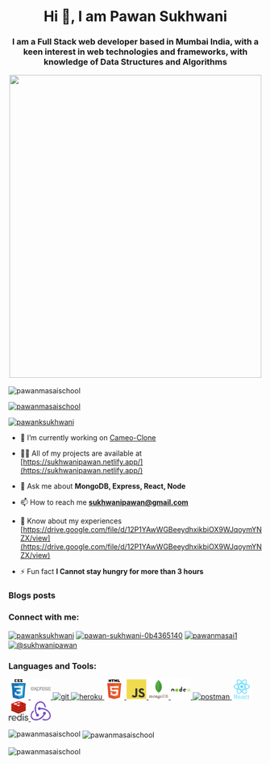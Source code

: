 
<h1 align="center">Hi 👋, I am Pawan Sukhwani</h1>
<h3 align="center">I am a Full Stack web developer based in Mumbai India, with a keen interest in web technologies and frameworks, with knowledge of Data Structures and Algorithms</h3>
<div id="header" align="center">
  <img src="https://media.giphy.com/media/jdPMeyv9rn0hZHh8n9/giphy.gif" height="600px" width="500px"/>
</div>


<p align="left"> <img src="https://komarev.com/ghpvc/?username=pawanmasaischool&label=Profile%20views&color=0e75b6&style=flat" alt="pawanmasaischool" /> </p>

<p align="left"> <a href="https://github.com/ryo-ma/github-profile-trophy"><img src="https://github-profile-trophy.vercel.app/?username=pawanmasaischool" alt="pawanmasaischool" /></a> </p>

<p align="left"> <a href="https://twitter.com/pawanksukhwani" target="blank"><img src="https://img.shields.io/twitter/follow/pawanksukhwani?logo=twitter&style=for-the-badge" alt="pawanksukhwani" /></a> </p>

- 🔭 I’m currently working on [Cameo-Clone](https://cameo-celebrity.netlify.app/)

- 👨‍💻 All of my projects are available at [https://sukhwanipawan.netlify.app/](https://sukhwanipawan.netlify.app/)

- 💬 Ask me about **MongoDB, Express, React, Node**

- 📫 How to reach me **sukhwanipawan@gmail.com**

- 📄 Know about my experiences [https://drive.google.com/file/d/12P1YAwWGBeeydhxikbiOX9WJqoymYNZX/view](https://drive.google.com/file/d/12P1YAwWGBeeydhxikbiOX9WJqoymYNZX/view)

- ⚡ Fun fact **I Cannot stay hungry for more than 3 hours**

### Blogs posts
<!-- BLOG-POST-LIST:START -->
<!-- BLOG-POST-LIST:END -->

<h3 align="left">Connect with me:</h3>
<p align="left">
<a href="https://twitter.com/pawanksukhwani" target="blank"><img align="center" src="https://raw.githubusercontent.com/rahuldkjain/github-profile-readme-generator/master/src/images/icons/Social/twitter.svg" alt="pawanksukhwani" height="30" width="40" /></a>
<a href="https://linkedin.com/in/pawan-sukhwani-0b4365140" target="blank"><img align="center" src="https://raw.githubusercontent.com/rahuldkjain/github-profile-readme-generator/master/src/images/icons/Social/linked-in-alt.svg" alt="pawan-sukhwani-0b4365140" height="30" width="40" /></a>
<a href="https://codesandbox.com/pawanmasai1" target="blank"><img align="center" src="https://raw.githubusercontent.com/rahuldkjain/github-profile-readme-generator/master/src/images/icons/Social/codesandbox.svg" alt="pawanmasai1" height="30" width="40" /></a>
<a href="https://medium.com/@sukhwanipawan" target="blank"><img align="center" src="https://raw.githubusercontent.com/rahuldkjain/github-profile-readme-generator/master/src/images/icons/Social/medium.svg" alt="@sukhwanipawan" height="30" width="40" /></a>
</p>

<h3 align="left">Languages and Tools:</h3>
<p align="left"> <a href="https://www.w3schools.com/css/" target="_blank" rel="noreferrer"> <img src="https://raw.githubusercontent.com/devicons/devicon/master/icons/css3/css3-original-wordmark.svg" alt="css3" width="40" height="40"/> </a> <a href="https://expressjs.com" target="_blank" rel="noreferrer"> <img src="https://raw.githubusercontent.com/devicons/devicon/master/icons/express/express-original-wordmark.svg" alt="express" width="40" height="40"/> </a> <a href="https://git-scm.com/" target="_blank" rel="noreferrer"> <img src="https://www.vectorlogo.zone/logos/git-scm/git-scm-icon.svg" alt="git" width="40" height="40"/> </a> <a href="https://heroku.com" target="_blank" rel="noreferrer"> <img src="https://www.vectorlogo.zone/logos/heroku/heroku-icon.svg" alt="heroku" width="40" height="40"/> </a> <a href="https://www.w3.org/html/" target="_blank" rel="noreferrer"> <img src="https://raw.githubusercontent.com/devicons/devicon/master/icons/html5/html5-original-wordmark.svg" alt="html5" width="40" height="40"/> </a> <a href="https://developer.mozilla.org/en-US/docs/Web/JavaScript" target="_blank" rel="noreferrer"> <img src="https://raw.githubusercontent.com/devicons/devicon/master/icons/javascript/javascript-original.svg" alt="javascript" width="40" height="40"/> </a> <a href="https://www.mongodb.com/" target="_blank" rel="noreferrer"> <img src="https://raw.githubusercontent.com/devicons/devicon/master/icons/mongodb/mongodb-original-wordmark.svg" alt="mongodb" width="40" height="40"/> </a> <a href="https://nodejs.org" target="_blank" rel="noreferrer"> <img src="https://raw.githubusercontent.com/devicons/devicon/master/icons/nodejs/nodejs-original-wordmark.svg" alt="nodejs" width="40" height="40"/> </a> <a href="https://postman.com" target="_blank" rel="noreferrer"> <img src="https://www.vectorlogo.zone/logos/getpostman/getpostman-icon.svg" alt="postman" width="40" height="40"/> </a> <a href="https://reactjs.org/" target="_blank" rel="noreferrer"> <img src="https://raw.githubusercontent.com/devicons/devicon/master/icons/react/react-original-wordmark.svg" alt="react" width="40" height="40"/> </a> <a href="https://redis.io" target="_blank" rel="noreferrer"> <img src="https://raw.githubusercontent.com/devicons/devicon/master/icons/redis/redis-original-wordmark.svg" alt="redis" width="40" height="40"/> </a> <a href="https://redux.js.org" target="_blank" rel="noreferrer"> <img src="https://raw.githubusercontent.com/devicons/devicon/master/icons/redux/redux-original.svg" alt="redux" width="40" height="40"/> </a> </p>

<p><img align="left" src="https://github-readme-stats.vercel.app/api/top-langs?username=pawanmasaischool&show_icons=true&locale=en&layout=compact" alt="pawanmasaischool" /></p>

<p>&nbsp;<img align="center" src="https://github-readme-stats.vercel.app/api?username=pawanmasaischool&show_icons=true&locale=en" alt="pawanmasaischool" /></p>

<p><img align="center" src="https://github-readme-streak-stats.herokuapp.com/?user=pawanmasaischool&" alt="pawanmasaischool" /></p>
